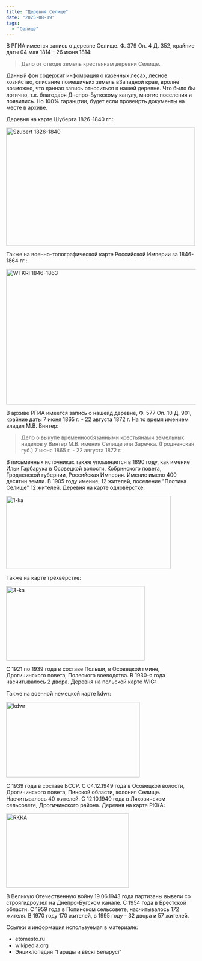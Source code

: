 ```yaml
---
title: "Деревня Селище"
date: "2025-08-19"
tags: 
  - "Селище"
---
```


В РГИА имеется запись о деревне Селище. Ф. 379 Оп. 4 Д. 352, крайние даты 04 мая 1814 - 26 июня 1814:

> Дело от отводе земель крестьянам деревни Селище.

Данный фон содержит инфомрация о казенных лесах, лесное хозяйство, описание помещичьих земель вЗападной крае, вролне возможно, что данная запись относиться к нашей деревне. Что было бы логично, т.к. благодаря Днепро-Бугкскому канулу, многие поселения и появились. Но 100% гаранцтии, будет если провеирть документы на месте в архиве. 

Деревня на карте Шуберта 1826-1840 гг.:

<img width="502" height="313" alt="Szubert 1826-1840" src="https://github.com/user-attachments/assets/5ce261a4-e5b9-43e1-9c41-e494c6c9bc2d" />

Также на военно-топографической карте Российской Империи за 1846-1864 гг.:

<img width="507" height="359" alt="WTKRI 1846-1863" src="https://github.com/user-attachments/assets/54a0d49f-bf26-4fbb-9fb6-2202e5c177af" />

В архиве РГИА имеется запись о нашейд деревне, Ф. 577 Оп. 10 Д. 901, крайние даты 7 июня 1865 г. - 22 августа 1872 г. На то время имением владел М.В. Винтер:

> Дело о выкупе временнообязанными крестьянами земельных наделов у Винтер М.В. имения Селище или Заречка. (Гродненская губ.) 7 июня 1865 г. - 22 августа 1872 г.

В письменных источниках также упоминается в 1890 году, как имение Ильи Гарбарука в Осовецкой волости, Кобринского повета, Гродненской губернии, Российская Империя. Имение имело 400 десятин земли. В 1905 году имение, 12 жителей, поселение "Плотина Селище" 12 жителей. Деревня на карте одновёрстке:

<img width="437" height="194" alt="1-ka" src="https://github.com/user-attachments/assets/c43edc5c-bf99-4599-86e2-94f7246905d4" />

Также на карте трёхвёрстке:

<img width="368" height="197" alt="3-ka" src="https://github.com/user-attachments/assets/372b789a-8f7c-40ee-aa18-7151294f6310" />

С 1921 по 1939 года в составе Польши, в Осовецкой гмине, Дрогичинского повета, Полеского воеводства. В 1930-я года насчитывалось 2 двора. Деревня на польской карте WIG:

Также на военной немецкой карте kdwr:

<img width="355" height="200" alt="kdwr" src="https://github.com/user-attachments/assets/4430f49f-2234-4013-b312-1639c3121ead" />

С 1939 года в составе БССР. С 04.12.1949 года в Осовецкой волости, Дрогичинского повета, Пинской области, колония Селище. Насчитывалось 40 жителей. С 12.10.1940 года в Ляховичском сельсовете, Дрогичинского района. Деревня на карте РККА:

<img width="326" height="197" alt="RKKA" src="https://github.com/user-attachments/assets/721d64dc-db22-4c1c-8d4d-961072dc66fc" />

В Великую Отечественную войну 19.06.1943 года партизаны вывели со строягидроузел на Днепро-Бугском канале. С 1954 года в Брестской области. С 1959 года в Попинском сельсовете, насчитывалось 172 жителя. В 1970 году 170 жителей, в 1995 году - 32 двора и 57 жителей.

Ссылки и информация используемая в материале:
- etomesto.ru
- wikipedia.org
- Энциклопедия "Гарады и вёскi Беларусi"
